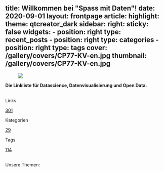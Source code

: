 title: Willkommen bei "Spass mit Daten"!
date: 2020-09-01
layout: frontpage
article:
    highlight:
        theme: qtcreator_dark
sidebar:
    right:
        sticky: false
widgets:
    -
        position: right
        type: recent_posts
    -
        position: right
        type: categories
    -
        position: right
        type: tags
cover: /gallery/covers/CP77-KV-en.jpg
thumbnail: /gallery/covers/CP77-KV-en.jpg
---

<div class="card-content"><nav class="level"><div class="level-item has-text-centered flex-shrink-1"><div><figure class="image is-250 mx-auto mb-2"><img class="avatar" src="/images/crazylogo.png"></figure></div></div></nav><div class="has-text-centered"><b>Die Linkliste für Datascience, Datenvisualisierung und Open Data.</b><br /><br /></div><nav class="level is-mobile"><div class="level-item has-text-centered is-marginless"><div><p class="heading">Links</p><a href="/archives"><p class="title">301</p></a></div></div><div class="level-item has-text-centered is-marginless"><div><p class="heading">Kategorien</p><a href="/categories"><p class="title">29</p></a></div></div><div class="level-item has-text-centered is-marginless"><div><p class="heading">Tags</p><a href="/tags"><p class="title">114</p></a></div></div></nav></div>

<br />

<div class="has-text-centered mb-3">
Unsere Themen:
</div>

<!-- Rest vom Content: Siehe Datei "frontpage.jsx" -->

<!-- more -->
